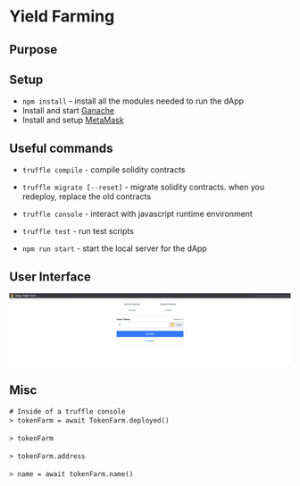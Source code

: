 # Yield Farming

## Purpose

## Setup

- `npm install` - install all the modules needed to run the dApp
- Install and start [Ganache](https://www.trufflesuite.com/ganache)
- Install and setup [MetaMask](https://metamask.io/)

## Useful commands

- `truffle compile` - compile solidity contracts
- `truffle migrate [--reset]` - migrate solidity contracts. when you redeploy, replace the old contracts
- `truffle console` - interact with javascript runtime environment
- `truffle test` - run test scripts

- `npm run start` - start the local server for the dApp


## User Interface

![alt text](img/yield_farming_UI.jpg)

## Misc

```
# Inside of a truffle console
> tokenFarm = await TokenFarm.deployed()

> tokenFarm

> tokenFarm.address

> name = await tokenFarm.name()
```
